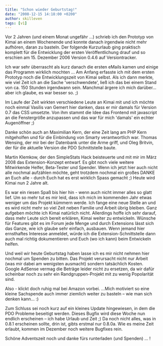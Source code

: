 ```yaml
---
title: "Schon wieder Geburtstag!"
date: "2008-12-15 14:18:00 +0200"
author: skilleven
tags: [v1]
---
```


Vor 2 Jahren (und einem Monat ungefähr ...) schrieb ich den Prototyp von Kimai an einem Wochenende und konnte
danach irgendwie nicht mehr aufhören, daran zu basteln. Der folgende Kurzurlaub ging praktisch komplett für die
Entwicklung der ersten Veröffentlichung drauf und so erschien am 15. Dezember 2006 Version 0.4.6 auf Versiontracker.

Ich war sehr überrascht als kurz danach die ersten eMails kamen und einige das Programm wirklich mochten ...
Am Anfang erfasste ich mit dem ersten Prototyp noch die Entwicklungszeit von Kimai selbst.
Als ich dann merkte, wie viel Zeit ich an die Sache 'verschwendete', ließ ich das bei einem Stand von ca. 150 Stunden irgendwann sein.
Manchmal ärgere ich mich darüber... aber ich glaube, es war besser so. ;)

Im Laufe der Zeit wirkten verschiedene Leute an Kimai mit und ich möchte noch einmal Vasilis van Gemert hier danken,
dass er mir damals für Version 0.7 das CSS umsetzte. Von ihm stammt die Idee das Frontend mit javascript an die Fenstergröße anzupassen
und das war für mich 'damals' ein echter Augenöffner ;)

Danke schön auch an Maximilian Kern, der eine Zeit lang am PHP Kern mitgeholfen und für die Einbindung von Smarty verantwortlich war.
Thomas Wensing, der mir bei der Datenbank unter die Arme griff, und Oleg Britvin, der für die aktuelle Version die PDO Schnittstelle baute.

Martin Klemkow, der den SimpleStats Hack beisteuerte und mit mir im März 2008 das Extension-Konzept entwarf.
Es gibt noch viele weitere Mitwirkende Helfer, Beta-Tester und Spender.
Wenn ich jetzt hier auch nicht alle nochmal aufzählen möchte, geht trotzdem nochmal ein großes DANKE
an Euch alle - durch Euch hat es erst wirklich Spass gemacht ;) Heute wird Kimai nun 2 Jahre alt.

Es war ein riesen Spaß bis hier hin - wenn auch nicht immer alles so glatt lief.
Um so mehr tut es mir leid, dass ich mich im kommenden Jahr etwas weniger um das Projekt kümmern werde.
Ich fange eine neue Stelle an und es wird nicht mehr so viel Zeit neben Familie und Arbeit übrig bleiben.
Ganz aufgeben möchte ich Kimai natürlich nicht. Allerdings hoffe ich sehr darauf, dass mehr Leute sich bereit erklären,
Kimai weiter zu entwickeln. Wünsche für Features gibt es im Forum jede Menge und durch Extensions lässt sich das Ganze,
wie ich glaube sehr einfach, ausbauen. Wenn jemand hier ernsthaftes Interesse anmeldet, würde ich die Extension-Schnittstelle
dann auch mal richtig dokumentieren und Euch (wo ich kann) beim Entwickeln helfen.

Und weil wir heute Geburtstag haben lasse ich es mir nicht nehmen hier nochmal um Spenden zu bitten.
Das Projekt verursacht nicht nur Arbeit (was mir dabei am wenigsten ausmacht) sondern tatsächlich Kosten.
Google AdSense vermag die Beträge leider nicht zu ersetzen, da wir dafür scheinbar noch zu sehr ein Randgruppen-Projekt
mit zu wenig Popolarität sind. 

Also - klickt doch ruhig mal bei Amazon vorbei. ...Mich motiviert so eine kleine Sachspende auch immer ziemlich
weiter zu basteln – wie man sich denken kann... :)

Zum Schluss sei noch kurz auf ein kleines Update hingewiesen, in dem die PDO Probleme beseitigt werden.
Dieses Bugfix wird diese Woche nun endlich erscheinen – ich habe Urlaub und Zeit ;)
Da noch nicht alles, was in 0.8.1 erscheinen sollte, drin ist, gibts erstmal nur 0.8.0a.
Wie es meine Zeit erlaubt, kommen im Dezember noch weitere Bugfixes rein.

Schöne Adventszeit noch und danke fürs runterladen (und Spenden) ... !
